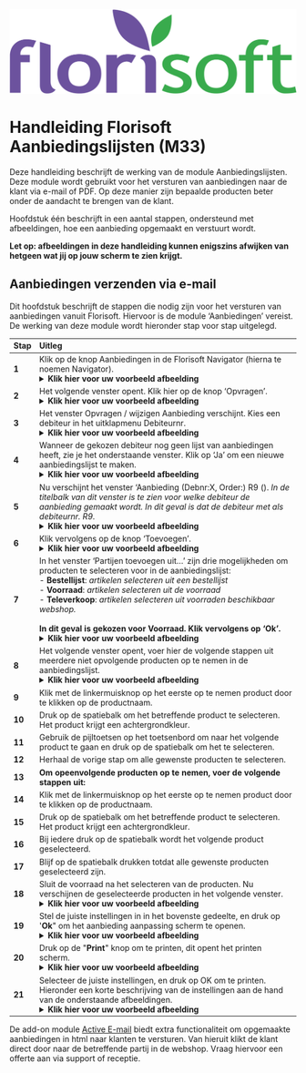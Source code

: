 <img src="../../fslogo.png">

# Handleiding Florisoft Aanbiedingslijsten (M33)

Deze handleiding beschrijft de werking van de module Aanbiedingslijsten. Deze module wordt gebruikt voor het versturen van aanbiedingen naar de klant via e-mail of PDF. Op deze manier zijn bepaalde producten beter onder de aandacht te brengen van de klant.

Hoofdstuk één beschrijft in een aantal stappen, ondersteund met afbeeldingen, hoe een aanbieding opgemaakt en verstuurt wordt.

**Let op: afbeeldingen in deze handleiding kunnen enigszins afwijken van hetgeen wat jij op jouw scherm te zien krijgt.**

## Aanbiedingen verzenden via e-mail

Dit hoofdstuk beschrijft de stappen die nodig zijn voor het versturen van aanbiedingen vanuit Florisoft. Hiervoor is de module
‘Aanbiedingen’ vereist. De werking van deze module wordt hieronder stap voor stap uitgelegd.

|Stap|Uitleg|
|:--|:--|
|**1**|Klik op de knop Aanbiedingen in de Florisoft Navigator (hierna te noemen Navigator).<details><summary><b>Klik hier voor uw voorbeeld afbeelding</b></summary><img src=".Handleiding aanbiedingen mail Florisoft/media/image1.png"></details>|
|**2**|Het volgende venster opent. Klik hier op de knop ‘Opvragen’.<details><summary><b>Klik hier voor uw voorbeeld afbeelding</b></summary><img src=".Handleiding aanbiedingen mail Florisoft/media/image2.png"></details>|
|**3**|Het venster Opvragen / wijzigen Aanbieding verschijnt. Kies een debiteur in het uitklapmenu Debiteurnr.<details><summary><b>Klik hier voor uw voorbeeld afbeelding</b></summary><img src=".Handleiding aanbiedingen mail Florisoft/media/image3.png"></details>|
|**4**|Wanneer de gekozen debiteur nog geen lijst van aanbiedingen heeft, zie je het onderstaande venster. Klik op ‘Ja’ om een nieuwe aanbiedingslijst te maken.<details><summary><b>Klik hier voor uw voorbeeld afbeelding</b></summary><img src=".Handleiding aanbiedingen mail Florisoft/media/image3.png"></details>|
|**5**|Nu verschijnt het venster ‘Aanbieding (Debnr:X, Order:) R9 (). *In de titelbalk van dit venster is te zien voor welke debiteur de aanbieding gemaakt wordt. In dit geval is dat de debiteur met als debiteurnr. R9.*<details><summary><b>Klik hier voor uw voorbeeld afbeelding</b></summary><img src=".Handleiding aanbiedingen mail Florisoft/media/image6.png"></details>|
|**6**|Klik vervolgens op de knop ‘Toevoegen’.<details><summary><b>Klik hier voor uw voorbeeld afbeelding</b></summary><img src=".Handleiding aanbiedingen mail Florisoft/media/image6.png"></details>|
|**7**|In het venster ‘Partijen toevoegen uit…’ zijn drie mogelijkheden om producten te selecteren voor in de aanbiedingslijst:<br>- **Bestellijst**: *artikelen selecteren uit een bestellijst*<br>- **Voorraad**: *artikelen selecteren uit de voorraad*<br>- **Televerkoop**: *artikelen selecteren uit voorraden beschikbaar webshop.*<br><br>**In dit geval is gekozen voor Voorraad. Klik vervolgens op ‘Ok’.**<details><summary><b>Klik hier voor uw voorbeeld afbeelding</b></summary><img src=".Handleiding aanbiedingen mail Florisoft/media/image7.png"></details>|
|**8**|Het volgende venster opent, voer hier de volgende stappen uit meerdere niet opvolgende producten op te nemen in de aanbiedingslijst.<details><summary><b>Klik hier voor uw voorbeeld afbeelding</b></summary><img src=".Handleiding aanbiedingen mail Florisoft/media/image8.png"></details>|
|**9**|Klik met de linkermuisknop op het eerste op te nemen product door te klikken op de productnaam.|
|**10**|Druk op de spatiebalk om het betreffende product te selecteren. Het product krijgt een achtergrondkleur.|
|**11**|Gebruik de pijltoetsen op het toetsenbord om naar het volgende product te gaan en druk op de spatiebalk om het te selecteren.|
|**12**|Herhaal de vorige stap om alle gewenste producten te selecteren.|
|**13**|**Om opeenvolgende producten op te nemen, voer de volgende stappen uit:**|
|**14**|Klik met de linkermuisknop op het eerste op te nemen product door te klikken op de productnaam.|
|**15**|Druk op de spatiebalk om het betreffende product te selecteren. Het product krijgt een achtergrondkleur.|
|**16**|Bij iedere druk op de spatiebalk wordt het volgende product geselecteerd.|
|**17**|Blijf op de spatiebalk drukken totdat alle gewenste producten geselecteerd zijn.|
|**18**|Sluit de voorraad na het selecteren van de producten. Nu verschijnen de geselecteerde producten in het volgende venster.<details><summary><b>Klik hier voor uw voorbeeld afbeelding</b></summary><img src=".Handleiding aanbiedingen mail Florisoft/media/image9.png"></details>|
|**19**|Stel de juiste instellingen in in het bovenste gedeelte, en druk op '**Ok**" om het aanbieding aanpassing scherm te openen.<details><summary><b>Klik hier voor uw voorbeeld afbeelding</b></summary><img src=".Handleiding aanbiedingen mail Florisoft/media/image13.png"></details>|
|**20**|Druk op de "**Print**" knop om te printen, dit opent het printen scherm.<details><summary><b>Klik hier voor uw voorbeeld afbeelding</b></summary><img src=".Handleiding aanbiedingen mail Florisoft/media/image14.png"></details>|
|**21**|Selecteer de juiste instellingen, en druk op OK om te printen. Hieronder een korte beschrijving van de instellingen aan de hand van de onderstaande afbeeldingen.<br><details><summary><b>Klik hier voor uw voorbeeld afbeelding</b></summary><img src=".Handleiding aanbiedingen mail Florisoft/media/image15.png"></details>|

De add-on module [Active E-mail](https://github.com/florisoft/User.Manuals/tree/main/E-COMMERCE/Active%20email%20(M56)) biedt extra functionaliteit om opgemaakte aanbiedingen in html naar klanten te versturen. Van hieruit klikt de klant direct door naar de betreffende partij in de webshop.
Vraag hiervoor een offerte aan via support of receptie. 